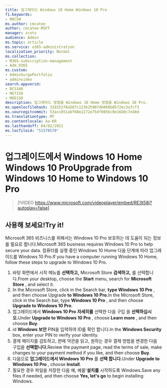 ```yaml
---
title: 업그레이드 Windows 10 Home Windows 10 Pro
f1.keywords:
- NOCSH
ms.author: cmcatee
author: cmcatee-MSFT
manager: scotv
audience: Admin
ms.topic: article
ms.service: o365-administration
localization_priority: Normal
ms.collection:
- M365-subscription-management
- Adm_O365
ms.custom:
- AdminSurgePortfolio
- adminvideo
search.appverid:
- BCS160
- MET150
- MOE150
description: 업그레이드 방법을 Windows 10 Home 방법을 Windows 10 Pro.
ms.openlocfilehash: 319152f8a587c123b25907db060b0572ec3a7cf3
ms.sourcegitcommit: 53acc851abf68e2272e75df0856c0e16b0c7e48d
ms.translationtype: MT
ms.contentlocale: ko-KR
ms.lasthandoff: 04/02/2021
ms.locfileid: "51578570"
---
```

# <a name="upgrade-from-windows-10-home-to-windows-10-pro"></a><span data-ttu-id="ea69e-103">업그레이드에서 Windows 10 Home Windows 10 Pro</span><span class="sxs-lookup"><span data-stu-id="ea69e-103">Upgrade from Windows 10 Home to Windows 10 Pro</span></span>

> [!VIDEO https://www.microsoft.com/videoplayer/embed/RE3t58j?autoplay=false]

## <a name="try-it"></a><span data-ttu-id="ea69e-104">사용해 보세요!</span><span class="sxs-lookup"><span data-stu-id="ea69e-104">Try it!</span></span>

<span data-ttu-id="ea69e-105">Microsoft 365 비즈니스를 위해서는 Windows 10 Pro 보호하는 데 도움이 되는 정보를 필요로 합니다.</span><span class="sxs-lookup"><span data-stu-id="ea69e-105">Microsoft 365 business requires Windows 10 Pro to help secure your data.</span></span> <span data-ttu-id="ea69e-106">컴퓨터를 실행 중인 Windows 10 Home 다음 단계에 따라 업그레이드를 Windows 10 Pro.</span><span class="sxs-lookup"><span data-stu-id="ea69e-106">If you have a computer running Windows 10 Home, follow these steps to upgrade to Windows 10 Pro.</span></span>

1. <span data-ttu-id="ea69e-107">바탕 화면에서 시작 메뉴를 **선택하고,** Microsoft Store **검색하고,** 를 선택합니다.</span><span class="sxs-lookup"><span data-stu-id="ea69e-107">From your desktop, choose the  **Start**  menu, search for  **Microsoft Store** , and select it.</span></span>
2. <span data-ttu-id="ea69e-108">In the Microsoft Store, click in the Search bar, **type Windows 10 Pro** , and then choose Upgrade **to Windows 10 Pro.**</span><span class="sxs-lookup"><span data-stu-id="ea69e-108">In the Microsoft Store, click in the Search bar, type  **Windows 10 Pro** , and then choose  **Upgrade to Windows 10 Pro**.</span></span>
3. <span data-ttu-id="ea69e-109">업그레이드에서 **Windows 10 Pro** **자세히를** 선택한 다음 구입 을 **선택하십시오.**</span><span class="sxs-lookup"><span data-stu-id="ea69e-109">Under  **Upgrade to Windows 10 Pro** , choose  **Learn more** , and then choose  **Buy**.</span></span>
4. <span data-ttu-id="ea69e-110">id **Windows 보안** PIN을 입력하여 ID를 확인 합니다.</span><span class="sxs-lookup"><span data-stu-id="ea69e-110">In the  **Windows Security**  box, enter your PIN to verify your identity.</span></span>
5. <span data-ttu-id="ea69e-111">결제 페이지를 검토하고, 판매 약관을 읽고, 원하는 경우 결제 방법을 변경한 다음 구입을 **선택합니다.**</span><span class="sxs-lookup"><span data-stu-id="ea69e-111">Review the payment page, read the terms of sale, make changes to your payment method if you like, and then choose  **Buy**.</span></span>
6. <span data-ttu-id="ea69e-112">다음으로 **업그레이드에서 Windows 10 Pro** 를 **선택 합니다.**</span><span class="sxs-lookup"><span data-stu-id="ea69e-112">Under  **Upgrade to Windows 10 Pro** , choose  **Install**.</span></span>
7. <span data-ttu-id="ea69e-113">필요한 경우 파일을 저장한 다음 예, 예를&#39;**설치를** 시작하도록 Windows.</span><span class="sxs-lookup"><span data-stu-id="ea69e-113">Save any files if needed, and then choose  **Yes, let&#39;s go**  to begin installing Windows.</span></span>